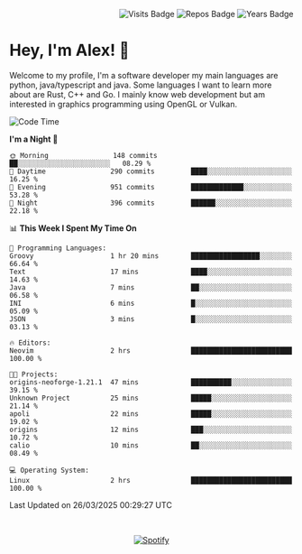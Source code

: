 <p align="right">
  <img src="https://badges.pufler.dev/visits/Alextibtab/Alextibtab" alt="Visits Badge">
  <img src="https://badges.pufler.dev/repos/Alextibtab/" alt="Repos Badge">
  <img src="https://badges.pufler.dev/years/Alextibtab/" alt="Years Badge">
</p>

<h1 align="left">Hey, I'm Alex! 💽 </h1>

Welcome to my profile, I'm a software developer my main languages are python, java/typescript and java. Some languages I want to learn more about are Rust, C++ and Go. I mainly know web development but am interested in graphics programming using OpenGL or Vulkan.

<!--START_SECTION:waka-->
![Code Time](http://img.shields.io/badge/Code%20Time-138%20hrs%205%20mins-blue)

**I'm a Night 🦉** 

```text
🌞 Morning                148 commits         ██░░░░░░░░░░░░░░░░░░░░░░░   08.29 % 
🌆 Daytime                290 commits         ████░░░░░░░░░░░░░░░░░░░░░   16.25 % 
🌃 Evening                951 commits         █████████████░░░░░░░░░░░░   53.28 % 
🌙 Night                  396 commits         ██████░░░░░░░░░░░░░░░░░░░   22.18 % 
```


📊 **This Week I Spent My Time On** 

```text
💬 Programming Languages: 
Groovy                   1 hr 20 mins        █████████████████░░░░░░░░   66.64 % 
Text                     17 mins             ████░░░░░░░░░░░░░░░░░░░░░   14.63 % 
Java                     7 mins              ██░░░░░░░░░░░░░░░░░░░░░░░   06.58 % 
INI                      6 mins              █░░░░░░░░░░░░░░░░░░░░░░░░   05.09 % 
JSON                     3 mins              █░░░░░░░░░░░░░░░░░░░░░░░░   03.13 % 

🔥 Editors: 
Neovim                   2 hrs               █████████████████████████   100.00 % 

🐱‍💻 Projects: 
origins-neoforge-1.21.1  47 mins             ██████████░░░░░░░░░░░░░░░   39.15 % 
Unknown Project          25 mins             █████░░░░░░░░░░░░░░░░░░░░   21.14 % 
apoli                    22 mins             █████░░░░░░░░░░░░░░░░░░░░   19.02 % 
origins                  12 mins             ███░░░░░░░░░░░░░░░░░░░░░░   10.72 % 
calio                    10 mins             ██░░░░░░░░░░░░░░░░░░░░░░░   08.49 % 

💻 Operating System: 
Linux                    2 hrs               █████████████████████████   100.00 % 
```


 Last Updated on 26/03/2025 00:29:27 UTC
<!--END_SECTION:waka-->
&nbsp;<div align="center">
  [![Spotify](https://spotify-now-playing-wine-six.vercel.app/api/spotify?border_color=ffffff)](https://open.spotify.com/user/pmo1v2ejnt42kgp5jar5drtag)
</div>

